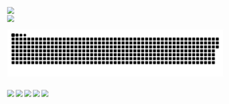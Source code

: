 <div>
  
  
<a href="https://github.com/sxtnxd">
  <div><img height="150em" src="https://github-readme-stats.vercel.app/api?username=sxtnxd&show_icons=true&theme=dracula&include_all_commits=true&count_private=true"/></div>
  <div><img height="150em" src="https://github-readme-stats.vercel.app/api/top-langs/?username=sxtnxd&layout=compact&langs_count=7&theme=dracula"/></div>
   
    
</div>
  
  
 
 
<div> 
 
  ![Snake animation](https://github.com/sxtnxd/sxtnxd/blob/output/github-contribution-grid-snake.svg)
  ##
  <a href="https://www.instagram.com/dzntzs/" target="_blank"><img src="https://img.shields.io/badge/-Instagram-%23E4405F?style=for-the-badge&logo=instagram&logoColor=white" target="_blank"></a>
 	<a href="https://www.linkedin.com/in/emilly-dantas-de-paula-e-silva-7b3345203/" target="_blank"><img src="https://img.shields.io/badge/LinkedIn-0077B5?style=for-the-badge&logo=linkedin&logoColor=white" target="_blank"></a>
 <a href="https://www.reddit.com/user/sxtnxdd" target="_blank"><img src="https://img.shields.io/badge/Reddit-FF4500?style=for-the-badge&logo=reddit&logoColor=white" target="_blank"></a> 
  <a href = "mailto:emillydpes@gmail.com"><img src="https://img.shields.io/badge/-Gmail-%23333?style=for-the-badge&logo=gmail&logoColor=white" target="_blank"></a>
  <a href = "https://open.spotify.com/user/313g6ar6tqdzwpaf4e4x5plfwyay"><img src="https://img.shields.io/badge/Spotify-1ED760?&style=for-the-badge&logo=spotify&logoColor=white" target="_blank"></a>
 
</div>
